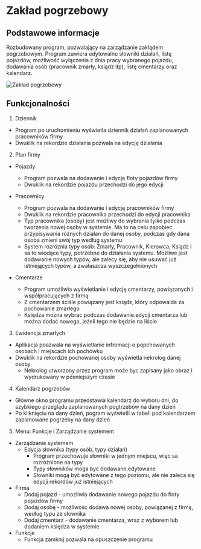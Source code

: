 # Zakład pogrzebowy

## Podstawowe informacje

Rozbudowany program, pozwalający na zarządzanie zakłądem pogrzebowym. Program zawiera edytowalne słowniki działań, listę pojazdów, możliwość wyłączenia z dnia pracy wybranego pojazdu, dodawania osób (pracownik zmarły, ksiądz itp), listę cmentarzy oraz kalendarz.

![Zakład pogrzebowy](https://kamilplowiec.tk/img/portfolio/csdesktop7.jpg)

## Funkcjonalności

1. Dziennik
- Program po uruchomieniu wyświetla dziennik działań zaplanowanych pracowników firmy
- Dwuklik na rekordzie działania pozwala na edycję działania

2. Plan firmy
- Pojazdy
  - Program pozwala na dodawanie i edycję floty pojazdów firmy
  - Dwuklik na rekordzie pojazdu przechodzi do jego edycji

- Pracownicy
  - Program pozwala na dodawanie i edycję pracowników firmy
  - Dwuklik na rekordzie pracownika przechodzi do edycji pracownika
  - Typ pracownika (osoby) jest możliwy do wybrania tylko podczas tworzenia nowej osoby w systemie. Ma to na celu zapobiec przypisywania różnych działan do danej osoby, podczas gdy dana osoba zmieni swój typ według systemu
  - System rozróznia typy osób: Zmarły, Pracownik, Kierowca, Ksiądz i sa to wiodące typy, potrzebne do działania systemu. Możliwe jest dodawanie nowych typów, ale zalecy się, aby nie usuwać już istniejących typów, a zwałaszcza wyszczegołnionych

- Cmentarze
  - Program umożliwia wyświetlanie i edycję cmentarzy, powiązanych i współpracujących z firmą
  - Z cmentarzem ściśle powiązany jest ksiądz, który odpowaida za pochowanie zmarłego
  - Księdza można wybrac podczas dodawanie.edycji cmentarza lub można dodać nowego, jeżeli tego nie będzie na liście

3. Ewidencja zmarłych
- Aplikacja poazwala na wyświetlanie infromacji o popchowanych osobach i miejscach ich pochówku
- Dwuklik na rekordzie pochowanej osoby wyświetla nekrolog danej osoby
  - Nekrolog utworzony przez program może byc zapisany jako obraz i wydrukowany w póxniejszym czasie

4. Kalendarz pogrzebów
- Główne okno programu przedstawia kalendarz do wyboru dni, do szybkiego przeglądu zaplanowanych pogtrzebów na dany dzień
- Po kliknięciu na dany dzień, pogram wyświetli w tabeli pod kalendarzem zaplanowane pogrzeby na dany dzień

5. Menu: Funkcje i Zarządzanie systemem
- Zarządzanie systemem
  - Edycja słownika (typy osób, typy działań)
    - Program przechowuje słowniki w jednym miejscu, więc sa rozróżnione na typy
    - Typy słowników moga być dodawane.edytowane
    - Słowniki mogą być edytowane z tego poziomu, ale nie zaleca się edycji rekordów już istniejących
- Firma
  - Dodaj pojazd - umozliwia dodawanie nowego pojazdu do floty pojazdów firmy
  - Dodaj osobę - możliwośc dodawa nowej osoby, powiązanej z firmą, według typu ze słownika
  - Dodaj cmentarz - dodawanie cmentarza, wraz z wyborem lub  dodaniem księdza w systemie
- Funkcje
  - Funkcja zamknij pozwala na opuszczenie programu
